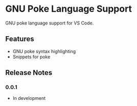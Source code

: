 # GNU Poke Language Support
GNU poke language support for VS Code.

## Features

* GNU poke syntax highlighting
* Snippets for poke

## Release Notes

### 0.0.1

* In development
